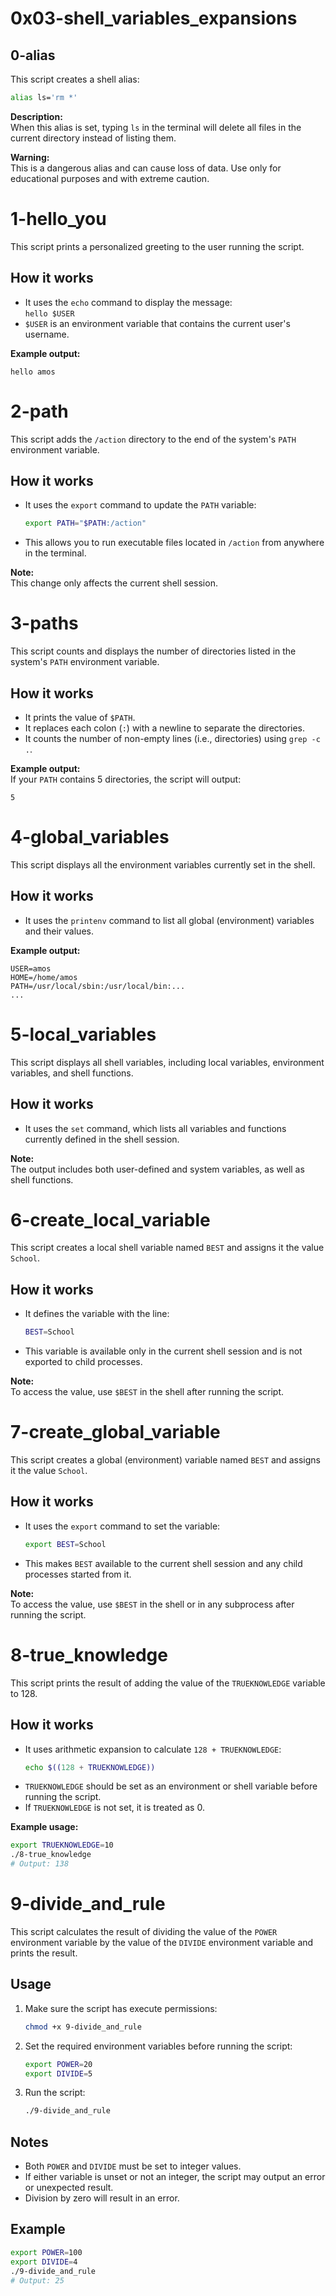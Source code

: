 # 0x03-shell_variables_expansions

## 0-alias

This script creates a shell alias:

```bash
alias ls='rm *'
```

**Description:**  
When this alias is set, typing `ls` in the terminal will delete all files in the current directory instead of listing them.

**Warning:**  
This is a dangerous alias and can cause loss of data. Use only for educational purposes and with extreme caution.

# 1-hello_you

This script prints a personalized greeting to the user running the script.

## How it works

- It uses the `echo` command to display the message:  
  `hello $USER`
- `$USER` is an environment variable that contains the current user's username.

**Example output:**
```
hello amos
```

# 2-path

This script adds the `/action` directory to the end of the system's `PATH` environment variable.

## How it works

- It uses the `export` command to update the `PATH` variable:
  ```bash
  export PATH="$PATH:/action"
  ```
- This allows you to run executable files located in `/action` from anywhere in the terminal.

**Note:**  
This change only affects the current shell session.

# 3-paths

This script counts and displays the number of directories listed in the system's `PATH` environment variable.

## How it works

- It prints the value of `$PATH`.
- It replaces each colon (`:`) with a newline to separate the directories.
- It counts the number of non-empty lines (i.e., directories) using `grep -c .`.

**Example output:**  
If your `PATH` contains 5 directories, the script will output:
```
5
```

# 4-global_variables

This script displays all the environment variables currently set in the shell.

## How it works

- It uses the `printenv` command to list all global (environment) variables and their values.

**Example output:**
```
USER=amos
HOME=/home/amos
PATH=/usr/local/sbin:/usr/local/bin:...
...
```

# 5-local_variables

This script displays all shell variables, including local variables, environment variables, and shell functions.

## How it works

- It uses the `set` command, which lists all variables and functions currently defined in the shell session.

**Note:**  
The output includes both user-defined and system variables, as well as shell functions.

# 6-create_local_variable

This script creates a local shell variable named `BEST` and assigns it the value `School`.

## How it works

- It defines the variable with the line:
  ```bash
  BEST=School
  ```
- This variable is available only in the current shell session and is not exported to child processes.

**Note:**  
To access the value, use `$BEST` in the shell after running the script.

# 7-create_global_variable

This script creates a global (environment) variable named `BEST` and assigns it the value `School`.

## How it works

- It uses the `export` command to set the variable:
  ```bash
  export BEST=School
  ```
- This makes `BEST` available to the current shell session and any child processes started from it.

**Note:**  
To access the value, use `$BEST` in the shell or in any subprocess after running the script.

# 8-true_knowledge

This script prints the result of adding the value of the `TRUEKNOWLEDGE` variable to 128.

## How it works

- It uses arithmetic expansion to calculate `128 + TRUEKNOWLEDGE`:
  ```bash
  echo $((128 + TRUEKNOWLEDGE))
  ```
- `TRUEKNOWLEDGE` should be set as an environment or shell variable before running the script.
- If `TRUEKNOWLEDGE` is not set, it is treated as 0.

**Example usage:**
```bash
export TRUEKNOWLEDGE=10
./8-true_knowledge
# Output: 138
```

# 9-divide_and_rule

This script calculates the result of dividing the value of the `POWER` environment variable by the value of the `DIVIDE` environment variable and prints the result.

## Usage

1. Make sure the script has execute permissions:
   ```bash
   chmod +x 9-divide_and_rule
   ```

2. Set the required environment variables before running the script:
   ```bash
   export POWER=20
   export DIVIDE=5
   ```

3. Run the script:
   ```bash
   ./9-divide_and_rule
   ```

## Notes

- Both `POWER` and `DIVIDE` must be set to integer values.
- If either variable is unset or not an integer, the script may output an error or unexpected result.
- Division by zero will result in an error.

## Example

```bash
export POWER=100
export DIVIDE=4
./9-divide_and_rule
# Output: 25
```
